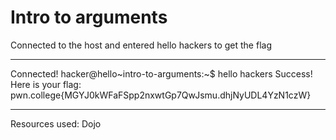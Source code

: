 # Intro to arguments
Connected to the host and entered hello hackers to get the flag
***
Connected!
hacker@hello~intro-to-arguments:~$ hello hackers
Success! Here is your flag:
pwn.college{MGYJ0kWFaFSpp2nxwtGp7QwJsmu.dhjNyUDL4YzN1czW}
***
Resources used:
Dojo
